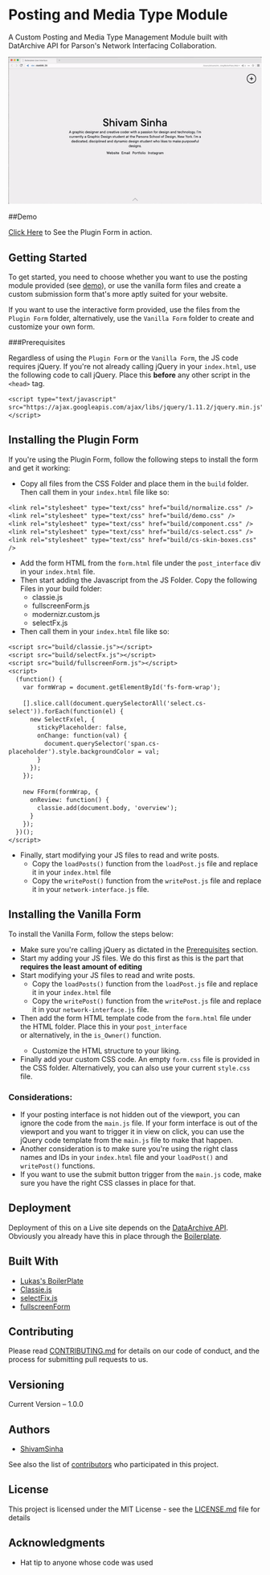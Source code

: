 # Posting and Media Type Module

A Custom Posting and Media Type Management Module built with DatArchive API for Parson's Network Interfacing Collaboration.

![alt text](https://github.com/MrUltimate/Collab_PostingModule/blob/master/form-demo.gif "Form Demo GIF")

##Demo

[Click Here](https://mrultimate.github.io/Collab_PostingModule/) to See the Plugin Form in action.

## Getting Started

To get started, you need to choose whether you want to use the posting module provided (see [demo](##Demo)), or use the vanilla form files and create a custom submission form that's more aptly suited for your website.

If you want to use the interactive form provided, use the files from the `Plugin Form` folder, alternatively, use the `Vanilla Form` folder to create and customize your own form.

###Prerequisites

Regardless of using the `Plugin Form` or the `Vanilla Form`, the JS code requires jQuery. If you're not already calling jQuery in your `index.html`, use the following code to call jQuery. Place this **before** any other script in the `<head>` tag.

```
<script type="text/javascript" src="https://ajax.googleapis.com/ajax/libs/jquery/1.11.2/jquery.min.js"></script>
```

## Installing the Plugin Form

If you're using the Plugin Form, follow the following steps to install the form and get it working:

* Copy all files from the CSS Folder and place them in the `build` folder. Then call them in your `index.html` file like so:

```
<link rel="stylesheet" type="text/css" href="build/normalize.css" />
<link rel="stylesheet" type="text/css" href="build/demo.css" />
<link rel="stylesheet" type="text/css" href="build/component.css" />
<link rel="stylesheet" type="text/css" href="build/cs-select.css" />
<link rel="stylesheet" type="text/css" href="build/cs-skin-boxes.css" />
```

* Add the form HTML from the `form.html` file under the `post_interface` div in your `index.html` file.
* Then start adding the Javascript from the JS Folder. Copy the following Files in your build folder:
   * classie.js
   * fullscreenForm.js
   * modernizr.custom.js
   * selectFx.js
* Then call them in your `index.html` file like so:

```
<script src="build/classie.js"></script>
<script src="build/selectFx.js"></script>
<script src="build/fullscreenForm.js"></script>
<script>
  (function() {
    var formWrap = document.getElementById('fs-form-wrap');

    [].slice.call(document.querySelectorAll('select.cs-select')).forEach(function(el) {
      new SelectFx(el, {
        stickyPlaceholder: false,
        onChange: function(val) {
          document.querySelector('span.cs-placeholder').style.backgroundColor = val;
        }
      });
    });

    new FForm(formWrap, {
      onReview: function() {
        classie.add(document.body, 'overview');
      }
    });
  })();
</script>
```
* Finally, start modifying your JS files to read and write posts.
   * Copy the `loadPosts()` function from the `loadPost.js` file and replace it in your `index.html` file
   * Copy the `writePost()` function from the `writePost.js` file and replace it in your `network-interface.js` file.

## Installing the Vanilla Form

To install the Vanilla Form, follow the steps below:

* Make sure you're calling jQuery as dictated in the [Prerequisites](###Prerequisites) section.
* Start my adding your JS files. We do this first as this is the part that **requires the least amount of editing**
* Start modifying your JS files to read and write posts.
   * Copy the `loadPosts()` function from the `loadPost.js` file and replace it in your `index.html` file
   * Copy the `writePost()` function from the `writePost.js` file and replace it in your `network-interface.js` file.
* Then add the form HTML template code from the `form.html` file under the HTML folder. Place this in your `post_interface` <div> or alternatively, in the `is_Owner()` function.
   * Customize the HTML structure to your liking.
* Finally add your custom CSS code. An empty `form.css` file is provided in the CSS folder. Alternatively, you can also use your current `style.css` file.


### Considerations:

* If your posting interface is not hidden out of the viewport, you can ignore the code from the `main.js` file. If your form interface is out of the viewport and you want to trigger it in view on click, you can use the jQuery code template from the `main.js` file to make that happen.
* Another consideration is to make sure you're using the right class names and IDs in your `index.html` file and your `loadPost()` and `writePost()` functions.
* If you want to use the submit button trigger from the `main.js` code, make sure you have the right CSS classes in place for that.



## Deployment

Deployment of this on a Live site depends on the [DataArchive API](https://beakerbrowser.com/docs/apis/dat). Obviously you already have this in place through the [Boilerplate](https://github.com/leigler/ni-boilerplate).

## Built With

* [Lukas's BoilerPlate](https://github.com/leigler/ni-boilerplate)
* [Classie.js](https://github.com/desandro/classie)
* [selectFix.js](http://static.qa.dealer.com/v8/global/js/jquery/selectfix/)
* [fullscreenForm](https://github.com/codrops/FullscreenForm/blob/master/js/fullscreenForm.js)

## Contributing

Please read [CONTRIBUTING.md](https://github.com/MrUltimate/Collab_PostingModule/tree/master) for details on our code of conduct, and the process for submitting pull requests to us.

## Versioning

Current Version – 1.0.0

## Authors

* [ShivamSinha](https://github.com/MrUltimate)

See also the list of [contributors](https://github.com/MrUltimate/Collab_PostingModule/graphs/contributors) who participated in this project.

## License

This project is licensed under the MIT License - see the [LICENSE.md](LICENSE.md) file for details

## Acknowledgments

* Hat tip to anyone whose code was used
